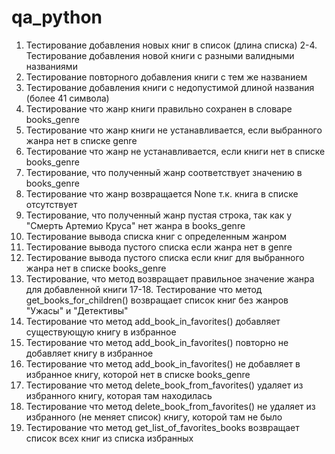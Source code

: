 # qa_python
1. Тестирование добавления новых книг в список (длина списка)
2-4. Тестирование добавления новой книги с разными валидными названиями
5. Тестирование повторного добавления книги с тем же названием
6. Тестирование добавления книги с недопустимой длиной названия (более 41 символа)
7. Тестирование что жанр книги правильно сохранен в словаре books_genre
8. Тестирование что жанр книги не устанавливается, если выбранного жанра нет в списке genre
9. Тестирование что жанр не устанавливается, если книги нет в списке books_genre
10. Тестирование, что полученный жанр соответствует значению в books_genre
11. Тестирование что жанр возвращается None т.к. книга в списке отсутствует
12. Тестирование, что полученный жанр пустая строка, так как у "Смерть Артемио Круса" нет жанра в books_genre
13. Тестирование вывода списка книг с определенным жанром
14. Тестирование вывода пустого списка если жанра нет в genre
15. Тестирование вывода пустого списка если книг для выбранного жанра нет в списке books_genre
16. Тестирование, что метод возвращает правильное значение жанра для добавленной книги
17-18. Тестирование что метод get_books_for_children() возвращает список книг без жанров "Ужасы" и "Детективы"
19. Тестирование что метод add_book_in_favorites() добавляет существующую книгу в избранное
20. Тестирование что метод add_book_in_favorites() повторно не добавляет книгу в избранное
21. Тестирование что метод add_book_in_favorites() не добавляет в избранное книгу, которой нет в списке books_genre
22. Тестирование что метод delete_book_from_favorites() удаляет из избранного книгу, которая там находилась
23. Тестирование что метод delete_book_from_favorites() не удаляет из избранного (не меняет список) книгу, которой там не было
24. Тестирование что метод get_list_of_favorites_books возвращает список всех книг из списка избранных
